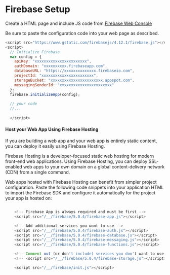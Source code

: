 # Firebase Setup

Create a HTML page and include JS code from [Firebase Web Console](https://console.firebase.google.com)

Be sure to paste the configuration code into your web page as described.
```js
<script src="https://www.gstatic.com/firebasejs/4.12.1/firebase.js"></script>
<script>
  // Initialize Firebase
  var config = {
    apiKey: "xxxxxxxxxxxxxxxxxxxxxxx",
    authDomain: "xxxxxxxxxx.firebaseapp.com",
    databaseURL: "https://xxxxxxxxxxxxxx.firebaseio.com",
    projectId: "xxxxxxxxxxxxxxxxxxxxxxx",
    storageBucket: "xxxxxxxxxxxxxxxxxxxxxxx.appspot.com",
    messagingSenderId: "xxxxxxxxxxxxxxxxxxxxxxx"
  };
  firebase.initializeApp(config);
  
  // your code
  //...
  
  </script>

```

#### Host your Web App Using Firebase Hosting

If you are building a web app and your web app is entirely static content, you can deploy it easily using Firebase Hosting.

Firebase Hosting is a developer-focused static web hosting for modern front-end web applications. Using Firebase Hosting, you can deploy SSL-enabled web apps to your own domain on a global content-delivery network (CDN) from a single command.

Web apps hosted with Firebase Hosting can benefit from simpler project configuration. Paste the following code snippets into your application HTML to import the Firebase SDK and configure it automatically for the project your app is hosted on:

```js

    <!-- Firebase App is always required and must be first -->
    <script src="/__/firebase/5.0.4/firebase-app.js"></script>

    <!-- Add additional services you want to use -->
    <script src="/__/firebase/5.0.4/firebase-auth.js"></script>
    <script src="/__/firebase/5.0.4/firebase-database.js"></script>
    <script src="/__/firebase/5.0.4/firebase-messaging.js"></script>
    <script src="/__/firebase/5.0.4/firebase-functions.js"></script>

    <!-- Comment out (or don't include) services you don't want to use -->
    <!-- <script src="/__/firebase/5.0.4/firebase-storage.js"></script> -->

    <script src="/__/firebase/init.js"></script>

```

